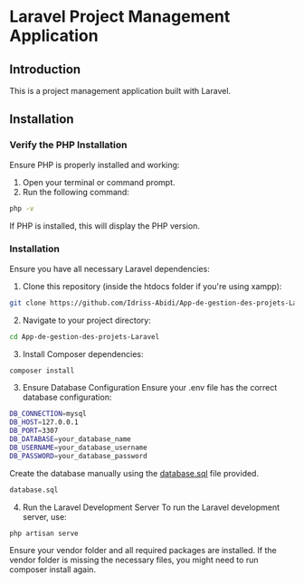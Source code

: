 # Laravel Project Management Application

## Introduction

This is a project management application built with Laravel.

## Installation

### Verify the PHP Installation

Ensure PHP is properly installed and working:

1. Open your terminal or command prompt.
2. Run the following command:
  ```sh
  php -v
  ``` 
   
If PHP is installed, this will display the PHP version.

### Installation

Ensure you have all necessary Laravel dependencies:

1. Clone this repository (inside the htdocs folder if you're using xampp):
  ``` bash
  git clone https://github.com/Idriss-Abidi/App-de-gestion-des-projets-Laravel.git
  ```

2. Navigate to your project directory:
  ``` bash
  cd App-de-gestion-des-projets-Laravel
  ```

3. Install Composer dependencies:
  ``` bash
  composer install
  ```

3. Ensure Database Configuration
Ensure your .env file has the correct database configuration:

  ```sh
  DB_CONNECTION=mysql
  DB_HOST=127.0.0.1
  DB_PORT=3307
  DB_DATABASE=your_database_name
  DB_USERNAME=your_database_username
  DB_PASSWORD=your_database_password
  ```
Create the database manually using the [database.sql](database.sql) file provided.
  ``` bash
  database.sql
  ```

4. Run the Laravel Development Server
To run the Laravel development server, use:

  ``` sh
  php artisan serve
  ```
Ensure your vendor folder and all required packages are installed. If the vendor folder is missing the necessary files, you might need to run composer install again.

